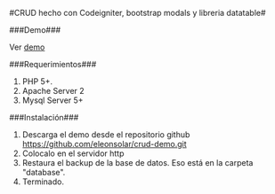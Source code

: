 #CRUD hecho con Codeigniter, bootstrap modals y libreria datatable#

###Demo###

Ver [ demo ]( http://eleonsolar.com/demo/crud )

###Requerimientos###

1. PHP 5+.
2. Apache Server 2
3. Mysql Server 5+

###Instalación###

1. Descarga el demo desde el repositorio github https://github.com/eleonsolar/crud-demo.git
2. Colocalo en el servidor http
3. Restaura el backup de la base de datos. Eso está en la carpeta "database".
4. Terminado.
